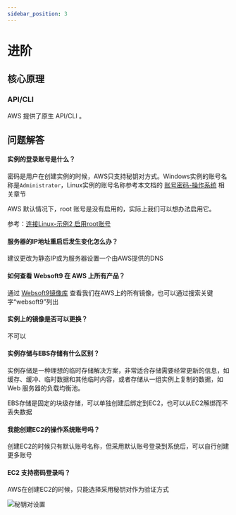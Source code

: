 ```yaml
---
sidebar_position: 3
---
```


# 进阶

## 核心原理

### API/CLI

AWS 提供了原生 API/CLI 。  

## 问题解答

#### 实例的登录账号是什么？

密码是用户在创建实例的时候，AWS只支持秘钥对方式。Windows实例的账号名称是`Administrator`，Linux实例的账号名称参考本文档的 [账号密码-操作系统](/zh/stack-accounts.md) 相关章节

AWS 默认情况下，root 账号是没有启用的，实际上我们可以想办法启用它。

参考：[连接Linux-示例2 启用root账号](/zh/server-login.md)

#### 服务器的IP地址重启后发生变化怎么办？

建议更改为静态IP或为服务器设置一个由AWS提供的DNS

#### 如何查看 Websoft9 在 AWS 上所有产品？

通过 [Websoft9镜像库](https://aws.amazon.com/marketplace/seller-profile?id=c639a579-182c-4d30-8578-4d4d89fba658) 查看我们在AWS上的所有镜像，也可以通过搜索关键字“websoft9”列出

#### 实例上的镜像是否可以更换？

不可以

#### 实例存储与EBS存储有什么区别？

实例存储是一种理想的临时存储解决方案，非常适合存储需要经常更新的信息，如缓存、缓冲、临时数据和其他临时内容，或者存储从一组实例上复制的数据，如 Web 服务器的负载均衡池。

EBS存储是固定的块级存储，可以单独创建后绑定到EC2，也可以从EC2解绑而不丢失数据

#### 我能创建EC2的操作系统账号吗？

创建EC2的时候只有默认账号名称，但采用默认账号登录到系统后，可以自行创建更多账号

#### EC2 支持密码登录吗？

AWS在创建EC2的时候，只能选择采用秘钥对作为验证方式

![秘钥对设置](https://libs.websoft9.com/Websoft9/DocsPicture/zh/aws/aws-ec2createpw-websoft9.png)